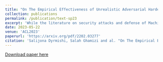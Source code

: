 ```yaml
---
title: "On The Empirical Effectiveness of Unrealistic Adversarial Hardening Against Realistic Adversarial Attacks"
collection: publications
permalink: /publication/text-sp23
excerpt: 'While the literature on security attacks and defense of Machine Learning (ML) systems mostly focuses on unrealistic adversarial examples, recent research has raised concern about the under-explored field of realistic adversarial attacks and their implications on the robustness of real-world systems. Our paper paves the way for a better understanding of adversarial robustness against realistic attacks and makes two major contributions. First, we conduct a study on three real-world use cases (text classification, botnet detection, malware detection)) and five datasets in order to evaluate whether unrealistic adversarial examples can be used to protect models against realistic examples. Our results reveal discrepancies across the use cases, where unrealistic examples can either be as effective as the realistic ones or may offer only limited improvement. Second, to explain these results, we analyze the latent representation of the adversarial examples generated with realistic and unrealistic attacks. We shed light on the patterns that discriminate which unrealistic examples can be used for effective hardening. We release our code, datasets and models to support future research in exploring how to reduce the gap between unrealistic and realistic adversarial attacks.'
date: 2023-05-22
venue: 'ACL2023'
paperurl: 'https://arxiv.org/pdf/2202.03277'
citation: 'Salijona Dyrmishi, Salah Ghamizi and al. "On The Empirical Effectiveness of Unrealistic Adversarial Hardening Against Realistic Adversarial Attacks arXiv:2202.03277 (2022).'
---
```

[Download paper here](https://arxiv.org/pdf/2202.03277)
